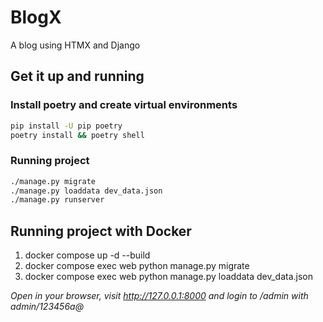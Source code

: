 # BlogX

A blog using HTMX and Django

## Get it up and running

### **Install poetry and create virtual environments**

```bash
pip install -U pip poetry
poetry install && poetry shell
```

### **Running project**

```bash
./manage.py migrate
./manage.py loaddata dev_data.json
./manage.py runserver
```

## Running project with Docker

1. docker compose up -d --build
2. docker compose exec web python manage.py migrate
3. docker compose exec web python manage.py loaddata dev_data.json

*Open in your browser, visit <http://127.0.0.1:8000> and login to /admin with admin/123456a@*
